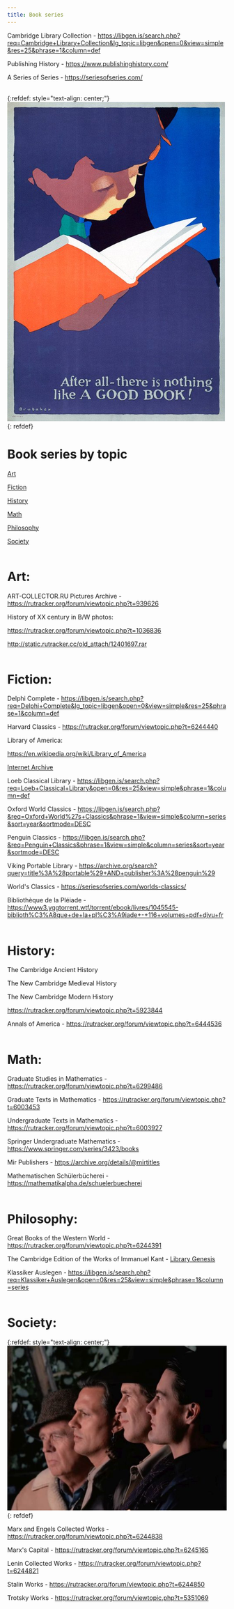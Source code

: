 ```yaml
---
title: Book series
---
```


Cambridge Library Collection - <https://libgen.is/search.php?req=Cambridge+Library+Collection&lg_topic=libgen&open=0&view=simple&res=25&phrase=1&column=def>

Publishing History - <https://www.publishinghistory.com/>

A Series of Series - <https://seriesofseries.com/>
<br><br>

{:refdef: style="text-align: center;"}
![Books](/images/booksen.jpg)
{: refdef}
<br>

# Book series by topic

[Art](#art)

[Fiction](#fiction)

[History](#history)

[Math](#math)

[Philosophy](#philosophy)

[Society](#society)
<br><br>

<a id="art"></a>
# Art:

ART-COLLECTOR.RU Pictures Archive - <https://rutracker.org/forum/viewtopic.php?t=939626>

History of XX century in B/W photos:

<https://rutracker.org/forum/viewtopic.php?t=1036836>

<http://static.rutracker.cc/old_attach/12401697.rar>
<br><br>

<a id="fiction"></a>
# Fiction:

Delphi Complete - <https://libgen.is/search.php?req=Delphi+Complete&lg_topic=libgen&open=0&view=simple&res=25&phrase=1&column=def>

Harvard Classics - <https://rutracker.org/forum/viewtopic.php?t=6244440>

Library of America:

<https://en.wikipedia.org/wiki/Library_of_America>

[Internet Archive](/en/internet-archive)

Loeb Classical Library - <https://libgen.is/search.php?req=Loeb+Classical+Library&open=0&res=25&view=simple&phrase=1&column=def>

Oxford World Classics - <https://libgen.is/search.php?&req=Oxford+World%27s+Classics&phrase=1&view=simple&column=series&sort=year&sortmode=DESC>

Penguin Classics - <https://libgen.is/search.php?&req=Penguin+Classics&phrase=1&view=simple&column=series&sort=year&sortmode=DESC>

Viking Portable Library - <https://archive.org/search?query=title%3A%28portable%29+AND+publisher%3A%28penguin%29>

World's Classics - <https://seriesofseries.com/worlds-classics/>

Bibliothèque de la Pléiade - <https://www3.yggtorrent.wtf/torrent/ebook/livres/1045545-biblioth%C3%A8que+de+la+pl%C3%A9iade+-+116+volumes+pdf+djvu+fr>
<br><br>

<a id="history"></a>
# History:

The Cambridge Ancient History

The New Cambridge Medieval History

The New Cambridge Modern History

<https://rutracker.org/forum/viewtopic.php?t=5923844>

Annals of America - <https://rutracker.org/forum/viewtopic.php?t=6444536>
<br><br>

<a id="math"></a>
# Math:

Graduate Studies in Mathematics - <https://rutracker.org/forum/viewtopic.php?t=6299486>

Graduate Texts in Mathematics - <https://rutracker.org/forum/viewtopic.php?t=6003453>

Undergraduate Texts in Mathematics - <https://rutracker.org/forum/viewtopic.php?t=6003927>

Springer Undergraduate Mathematics - <https://www.springer.com/series/3423/books>

Mir Publishers - <https://archive.org/details/@mirtitles>

Mathematischen Schülerbücherei - <https://mathematikalpha.de/schuelerbuecherei>
<br><br>

<a id="philosophy"></a>
# Philosophy:

Great Books of the Western World - <https://rutracker.org/forum/viewtopic.php?t=6244391>

The Cambridge Edition of the Works of Immanuel Kant - [Library Genesis](https://libgen.is/search.php?&req=The+Cambridge+Edition+of+the+Works+of+Immanuel+Kant&phrase=1&view=simple&column=series&sort=def&sortmode=ASC&page=1)

Klassiker Auslegen - <https://libgen.is/search.php?req=Klassiker+Auslegen&open=0&res=25&view=simple&phrase=1&column=series>
<br><br>

<a id="society"></a>
# Society:

{:refdef: style="text-align: center;"}
![MELS](/images/mels.jpg)
{: refdef}

Marx and Engels Collected Works - <https://rutracker.org/forum/viewtopic.php?t=6244838>

Marx's Capital - <https://rutracker.org/forum/viewtopic.php?t=6245165>

Lenin Collected Works - <https://rutracker.org/forum/viewtopic.php?t=6244821>

Stalin Works - <https://rutracker.org/forum/viewtopic.php?t=6244850>

Trotsky Works - <https://rutracker.org/forum/viewtopic.php?t=5351069>